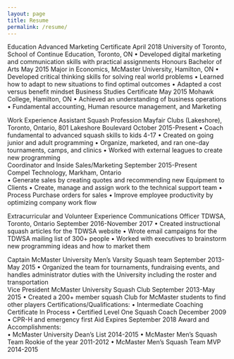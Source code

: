 ```yaml
---
layout: page
title: Resume
permalink: /resume/
---
```


Education
Advanced Marketing Certificate 	 	 	 	 	 	 	        April 2018
University of Toronto, School of Continue Education, Toronto, ON
•	Developed digital marketing and communication skills with practical assignments
Honours Bachelor of Arts 	 	 	 	 	 	 	 	        May 2015
Major in Economics, McMaster University, Hamilton, ON
•	Developed critical thinking skills for solving real world problems
•	Learned how to adapt to new situations to find optimal outcomes
•	Adapted a cost versus benefit mindset
Business Studies Certificate 	 	 	 	 	 	 	        May 2015
Mohawk College, Hamilton, ON
•	Achieved an understanding of business operations
•	Fundamental accounting, Human resource management, and Marketing

Work Experience
Assistant Squash Profession
Mayfair Clubs (Lakeshore), Toronto, Ontario, 801 Lakeshore Boulevard      October 2015-Present
•	Coach fundamental to advanced squash skills to kids 4-17
•	Created on going junior and adult programming
•	Organize, marketed, and ran one-day tournaments, camps, and clinics
•	Worked with external leagues to create new programming  
Coordinator and Inside Sales/Marketing                                                     September 2015-Present  
Compel Technology, Markham, Ontario     
•	Generate sales by creating quotes and recommending new Equipment to Clients
•	Create, manage and assign work to the technical support team
•	Process Purchase orders for sales
•	Improve employee productivity by optimizing company work flow

Extracurricular and Volunteer Experience
Communications Officer TDWSA, Toronto, Ontario 	 	                September 2016-November 2017
•	Created instructional squash articles for the TDWSA website
•	Wrote email campaigns for the TDWSA mailing list of 300+ people
•	Worked with executives to brainstorm new programming ideas and how to market them


Captain McMaster University Men’s Varsity Squash team 	                September 2013-May 2015
•	Organized the team for tournaments, fundraising events, and handles administrator duties with the University including the roster and transportation  
Vice President McMaster University Squash Club 	                             September 2013-May 2015
•	Created a 200+ member squash Club for McMaster students to find other players
Certifications/Qualifications:
•	Intermediate Coaching Certificate						       In Process
•	Certified Level One Squash Coach 	 	 	 	 	          December 2009
•	CPR-H and emergency first Aid 	 	 	 	        Expires September 2018
Award and Accomplishments:  
•	McMaster University Dean’s List 2014-2015
•	McMaster Men’s Squash Team Rookie of the year 2011-2012
•	McMaster Men’s Squash Team MVP 2014-2015
